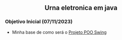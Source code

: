 <div align="center">

## Urna eletronica em java
       
</div>

### Objetivo Inicial (07/11/2023)
  - Minha base de como será o [Projeto POO Swing](https://github.com/Kelwinkxps13/Projeto_POO_Swing)
